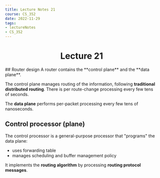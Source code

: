 ```yaml
---
title: Lecture Notes 21
course: CS_352
date: 2022-11-29
tags: 
- lectureNotes
- CS_352
---
```


<center><h1>Lecture 21</h1></center>
## Router design
A router contains the **control plane** and the **data plane**.

The control plane manages routing of the information, following **traditional distributed routing**. There is per route-change processing every few tens of seconds.

The **data plane** performs per-packet processing every few tens of nanoseconds.

## Control processor (plane)
The control processor is a general-purpose processor that "programs" the data plane:
- uses forwarding table
- manages scheduling and buffer management policy

It implements the **routing algorithm** by processing **routing protocol messages**.